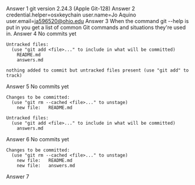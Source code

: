 Answer 1 
    git version 2.24.3 (Apple Git-128)
Answer 2
    credential.helper=osxkeychain
    user.name=Jo Aquino
    user.email=ja596520@ohio.edu
Answer 3
    When the command git --help is put in you get a list of common Git commands and situations they're used in.
Answer 4
    No commits yet

    Untracked files:
      (use "git add <file>..." to include in what will be committed)
        README.md
        answers.md

    nothing added to commit but untracked files present (use "git add" to track)
Answer 5
    No commits yet

    Changes to be committed:
      (use "git rm --cached <file>..." to unstage)
        new file:   README.md

    Untracked files:
      (use "git add <file>..." to include in what will be committed)
        answers.md
Answer 6
    No commits yet

    Changes to be committed:
      (use "git rm --cached <file>..." to unstage)
        new file:   README.md
        new file:   answers.md
Answer 7
    
